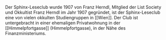 Der Sphinx-Leseclub wurde 1907 von Franz Herndl, Mitglied der List Society und Okkultist Franz Herndl im Jahr 1907 gegründet, ist der Sphinx-Leseclub eine von vielen okkulten Studiengruppen in [[Wien]]. Der Club ist untergebracht in einer ehemaligen Privatwohnung in der [[Himmelpfortgasse]] (Himmelpfortgasse), in der Nähe des Finanzministeriums.
